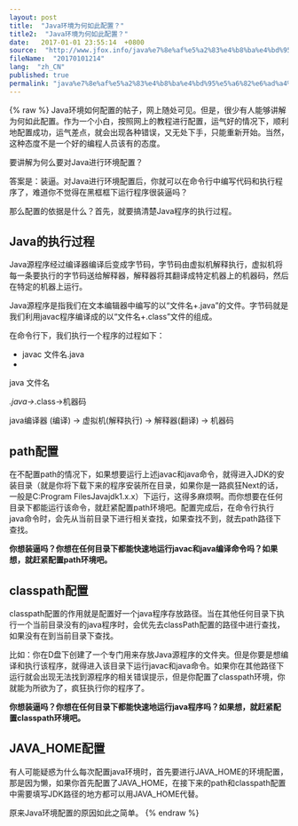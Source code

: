 ```yaml
---
layout: post
title:  "Java环境为何如此配置？"
title2:  "Java环境为何如此配置？"
date:   2017-01-01 23:55:14  +0800
source:  "http://www.jfox.info/java%e7%8e%af%e5%a2%83%e4%b8%ba%e4%bd%95%e5%a6%82%e6%ad%a4%e9%85%8d%e7%bd%ae.html"
fileName:  "20170101214"
lang:  "zh_CN"
published: true
permalink: "java%e7%8e%af%e5%a2%83%e4%b8%ba%e4%bd%95%e5%a6%82%e6%ad%a4%e9%85%8d%e7%bd%ae.html"
---
```

{% raw %}
Java环境如何配置的帖子，网上随处可见。但是，很少有人能够讲解为何如此配置。作为一个小白，按照网上的教程进行配置，运气好的情况下，顺利地配置成功，运气差点，就会出现各种错误，又无处下手，只能重新开始。当然，这种态度不是一个好的编程人员该有的态度。

要讲解为何么要对Java进行环境配置？

答案是：装逼。对Java进行环境配置后，你就可以在命令行中编写代码和执行程序了，难道你不觉得在黑框框下运行程序很装逼吗？

那么配置的依据是什么？首先，就要搞清楚Java程序的执行过程。

## Java的执行过程

Java源程序经过编译器编译后变成字节码，字节码由虚拟机解释执行，虚拟机将每一条要执行的字节码送给解释器，解释器将其翻译成特定机器上的机器码，然后在特定的机器上运行。

Java源程序是指我们在文本编辑器中编写的以“文件名+.java”的文件。字节码就是我们利用javac程序编译成的以“文件名+.class”文件的组成。

在命令行下，我们执行一个程序的过程如下：

- javac 文件名.java 
- 
java 文件名 

*.java→*.class→机器码

 java编译器 (编译) → 虚拟机(解释执行) → 解释器(翻译) → 机器码

## path配置

在不配置path的情况下，如果想要运行上述javac和java命令，就得进入JDK的安装目录（就是你将下载下来的程序安装所在目录，如果你是一路疯狂Next的话，一般是C:Program FilesJavajdk1.x.x）下运行，这得多麻烦啊。而你想要在任何目录下都能运行该命令，就赶紧配置path环境吧。配置完成后，在命令行执行java命令时，会先从当前目录下进行相关查找，如果查找不到，就去path路径下查找。

**你想装逼吗？你想在任何目录下都能快速地运行javac和java编译命令吗？如果想，就赶紧配置path环境吧。**

## classpath配置

classpath配置的作用就是配置好一个java程序存放路径。当在其他任何目录下执行一个当前目录没有的java程序时，会优先去classPath配置的路径中进行查找，如果没有在到当前目录下查找。

比如：你在D盘下创建了一个专门用来存放Java源程序的文件夹。但是你要是想编译和执行该程序，就得进入该目录下运行javac和java命令。如果你在其他路径下运行就会出现无法找到源程序的相关错误提示，但是你配置了classpath环境，你就能为所欲为了，疯狂执行你的程序了。

**你想装逼吗？你想在任何目录下都能快速地运行java程序吗？如果想，就赶紧配置classpath环境吧。**

## JAVA_HOME配置

有人可能疑惑为什么每次配置java环境时，首先要进行JAVA_HOME的环境配置，那是因为懒，如果你首先配置了JAVA_HOME，在接下来的path和classpath配置中需要填写JDK路径的地方都可以用JAVA_HOME代替。

原来Java环境配置的原因如此之简单。
{% endraw %}